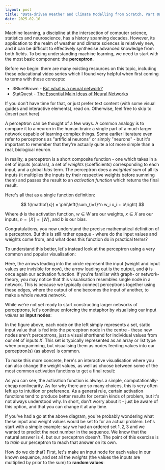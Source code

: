 ```yaml
---
layout: post
title: "Data-driven Weather and Climate Modelling from Scratch, Part One: the Perceptron and Multi-layer Perceptron"
date: 2025-02-10
---
```


Machine learning, a discipline at the intersection of computer science, statistics and neuroscience, has a history spanning decades. However, its application to the realm of weather and climate sciences is relatively new, and it can be difficult to effectively synthesise advanced knowledge from both fields. To being understanding machine learning, we need to start with the most basic component: the **perceptron**.

Before we begin: there are many existing resources on this topic, including these educational video series which I found very helpful when first coming to terms with these concepts:

- 3Blue1Brown - [But what is a neural network?](https://www.youtube.com/watch?v=aircAruvnKk)  
- StatQuest - [The Essential Main Ideas of Neural Networks](https://www.youtube.com/watch?v=CqOfi41LfDw)  


If you don't have time for that, or just prefer text content (with some visual guides and interactive elements), read on. Otherwise, feel free to skip to (insert part here)

A perceptron can be thought of a few ways. A common analogy is to compare it to a neuron in the human brain: a single part of a much larger network capable of learning complex things. Some earlier literature even refer to perceptrons as "artificial neurons" or simply "neurons" - but it's important to remember that they're actually quite a lot more simple than a real, biological neuron.

In reality, a perceptron is a short composite function - one which takes in a set of inputs (scalars), a set of *weights* (coefficients) corresponding to each input, and a global *bias* term. The perceptron does a *weighted sum* of all its inputs (it multiplies the inputs by their respective weights before summing them) and passes the result to an *activation function* which returns the final result.

Here's all that as a single function definition:

$$
f(\mathbf{x}) = \phi\left(\sum_{i=1}^n w_i x_i + b\right)
$$

Where $\phi$ is the activation function, $w \in W$ are our weights, $x \in X$ are our inputs, $n = \mid X \mid = \mid W \mid$, and $b$ is our bias.

Congratulations, you now understand the precise mathematical definition of a perceptron. But this is still rather opaque - where do the input values and weights come from, and what does this function do in practical terms?

To understand this better, let's instead look at the perceptron using a very common and popular visualisation:

<div id="viz-basic" class="perceptron-container"></div>

<script src="/assets/js/PerceptronVisualisation.js"></script>
<script>
  const basicViz = new PerceptronVisualization('viz-basic', {
    width: 600,
    height: 300,
    neuronRadius: 50,
    inputAngle1: 45,
    inputAngle2: -45,
    textContent: 'ϕ',
    inputNodes: 0
  });
</script>


Here, the arrows leading into the circle represent the input (weight and input values are invisible for now), the arrow leading out is the output, and $\phi$ is once again our activation function. If you're familiar with graph- or network-theory, you may notice that this visualisation resembles single node in a network. This is because we typically connect perceptrons together using these edges, where the output of one becomes the input of another, to make a whole *neural network*.

While we're not yet ready to start constructing larger networks of perceptrons, let's continue enforcing the metaphor by visualising our input *values* as **input nodes**:

<div id="viz-input-nodes" class="perceptron-container"></div>

<script src="/assets/js/PerceptronVisualisation.js"></script>
<script>
  const inputNodesViz = new PerceptronVisualization('viz-input-nodes', {
    width: 600,
    height: 400,
    neuronRadius: 50,
    inputAngle1: 45,
    inputAngle2: -45,
    textContent: 'ϕ',
    inputNodes: 2
  });
</script>

In the figure above, each node on the left simply represents a set, static input value that is fed into the perceptron node in the centre - these new nodes aren't perceptrons, just a visual shorthand for individual values from our set of inputs $X$. This set is typically represented as an array or list type when programming, but visualising them as nodes feeding values into our perceptron(s) (as above) is common.

To make this more concrete, here's an interactive visualisation where you can also change the weight values, as well as choose between some of the most common activation functions to get a final result:

<div id="interactive-perceptron" class="perceptron-container"></div>

<script src="/assets/js/InteractivePerceptron.js"></script>
<script>
  const interactiveViz = new PerceptronVisualization('interactive-perceptron', {
    width: 600,
    height: 400,
    neuronRadius: 50,
    inputAngle1: 45,
    inputAngle2: -45,
    interactive: true
  });
</script>

As you can see, the activation function is always a simple, computationally-cheap nonlinearity. As for why there are so many choices, this is very often left up to intuition or preference. As a general rule, certain activation functions tend to produce better results for certain kinds of problem, but it's not always understood why. In short, don't worry about it - just be aware of this option, and that you can change it at any time.

If you've had a go at the above diagram, you're probably wondering what these input and weight values would be set to for an actual problem. Let's start with a simple example: say we had an ordered set ${1, 2, 3}$ and we wanted to predict the next number in the sequence. We know that the natural answer is $4$, but our perceptron doesn't. The point of this exercise is to *train* our perceptron to reach that answer on its own. 

How do we do that? First, let's make an input node for each value in our known sequence, and set all the *weights* (the values the inputs are multiplied by prior to the sum) to **random values**:













